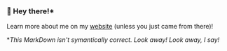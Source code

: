 ### 👋 Hey there!*

Learn more about me on my [website](https://maxs.link/) (unless you just came from there)!

*_This MarkDown isn't symantically correct. Look away! Look away, I say!_
